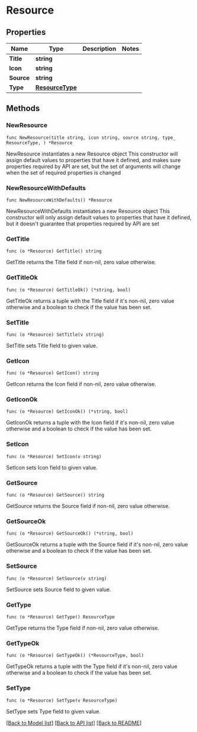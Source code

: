 # Resource

## Properties

Name | Type | Description | Notes
------------ | ------------- | ------------- | -------------
**Title** | **string** |  | 
**Icon** | **string** |  | 
**Source** | **string** |  | 
**Type** | [**ResourceType**](ResourceType.md) |  | 

## Methods

### NewResource

`func NewResource(title string, icon string, source string, type_ ResourceType, ) *Resource`

NewResource instantiates a new Resource object
This constructor will assign default values to properties that have it defined,
and makes sure properties required by API are set, but the set of arguments
will change when the set of required properties is changed

### NewResourceWithDefaults

`func NewResourceWithDefaults() *Resource`

NewResourceWithDefaults instantiates a new Resource object
This constructor will only assign default values to properties that have it defined,
but it doesn't guarantee that properties required by API are set

### GetTitle

`func (o *Resource) GetTitle() string`

GetTitle returns the Title field if non-nil, zero value otherwise.

### GetTitleOk

`func (o *Resource) GetTitleOk() (*string, bool)`

GetTitleOk returns a tuple with the Title field if it's non-nil, zero value otherwise
and a boolean to check if the value has been set.

### SetTitle

`func (o *Resource) SetTitle(v string)`

SetTitle sets Title field to given value.


### GetIcon

`func (o *Resource) GetIcon() string`

GetIcon returns the Icon field if non-nil, zero value otherwise.

### GetIconOk

`func (o *Resource) GetIconOk() (*string, bool)`

GetIconOk returns a tuple with the Icon field if it's non-nil, zero value otherwise
and a boolean to check if the value has been set.

### SetIcon

`func (o *Resource) SetIcon(v string)`

SetIcon sets Icon field to given value.


### GetSource

`func (o *Resource) GetSource() string`

GetSource returns the Source field if non-nil, zero value otherwise.

### GetSourceOk

`func (o *Resource) GetSourceOk() (*string, bool)`

GetSourceOk returns a tuple with the Source field if it's non-nil, zero value otherwise
and a boolean to check if the value has been set.

### SetSource

`func (o *Resource) SetSource(v string)`

SetSource sets Source field to given value.


### GetType

`func (o *Resource) GetType() ResourceType`

GetType returns the Type field if non-nil, zero value otherwise.

### GetTypeOk

`func (o *Resource) GetTypeOk() (*ResourceType, bool)`

GetTypeOk returns a tuple with the Type field if it's non-nil, zero value otherwise
and a boolean to check if the value has been set.

### SetType

`func (o *Resource) SetType(v ResourceType)`

SetType sets Type field to given value.



[[Back to Model list]](../README.md#documentation-for-models) [[Back to API list]](../README.md#documentation-for-api-endpoints) [[Back to README]](../README.md)


